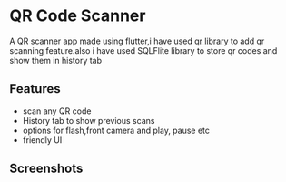 # QR Code Scanner

A QR scanner app made using flutter,i have used [qr library](https://pub.dev/packages/qr_code_scanner) to add qr scanning feature.also i have used SQLFlite library to store qr codes and show them in history tab

## Features

- scan any QR code
- History tab to show previous scans
- options for flash,front camera and play, pause etc
- friendly UI


## Screenshots
